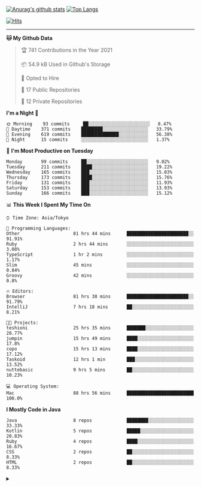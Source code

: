 [![Anurag's github stats](https://github-readme-stats.vercel.app/api?username=ktnkk&count_private=true&show_icons=true&theme=dark&include_all_commits=true)](https://github.com/anuraghazra/github-readme-stats)
[![Top Langs](https://github-readme-stats.vercel.app/api/top-langs/?username=ktnkk&layout=compact&theme=dark&hide=html,css,scss&langs_count=10)](https://github.com/anuraghazra/github-readme-stats)

[![Hits](https://hits.seeyoufarm.com/api/count/incr/badge.svg?url=https%3A%2F%2Fgithub.com%2Fktnkk%2Fhit-counter&count_bg=%23070707&title_bg=%23070707&icon=&icon_color=%23E7E7E7&title=visitor&edge_flat=true)](https://hits.seeyoufarm.com)

***

<!--START_SECTION:waka-->
**🐱 My Github Data** 

> 🏆 741 Contributions in the Year 2021
 > 
> 📦 54.9 kB Used in Github's Storage 
 > 
> 💼 Opted to Hire
 > 
> 📜 17 Public Repositories 
 > 
> 🔑 12 Private Repositories  
 > 
**I'm a Night 🦉** 

```text
🌞 Morning    93 commits     ██░░░░░░░░░░░░░░░░░░░░░░░   8.47% 
🌆 Daytime    371 commits    ████████░░░░░░░░░░░░░░░░░   33.79% 
🌃 Evening    619 commits    ██████████████░░░░░░░░░░░   56.38% 
🌙 Night      15 commits     ░░░░░░░░░░░░░░░░░░░░░░░░░   1.37%

```
📅 **I'm Most Productive on Tuesday** 

```text
Monday       99 commits     ██░░░░░░░░░░░░░░░░░░░░░░░   9.02% 
Tuesday      211 commits    ████░░░░░░░░░░░░░░░░░░░░░   19.22% 
Wednesday    165 commits    ███░░░░░░░░░░░░░░░░░░░░░░   15.03% 
Thursday     173 commits    ████░░░░░░░░░░░░░░░░░░░░░   15.76% 
Friday       131 commits    ███░░░░░░░░░░░░░░░░░░░░░░   11.93% 
Saturday     153 commits    ███░░░░░░░░░░░░░░░░░░░░░░   13.93% 
Sunday       166 commits    ███░░░░░░░░░░░░░░░░░░░░░░   15.12%

```


📊 **This Week I Spent My Time On** 

```text
⌚︎ Time Zone: Asia/Tokyo

💬 Programming Languages: 
Other                    81 hrs 44 mins      ███████████████████████░░   91.91% 
Ruby                     2 hrs 44 mins       ░░░░░░░░░░░░░░░░░░░░░░░░░   3.08% 
TypeScript               1 hr 2 mins         ░░░░░░░░░░░░░░░░░░░░░░░░░   1.17% 
Slim                     45 mins             ░░░░░░░░░░░░░░░░░░░░░░░░░   0.84% 
Groovy                   42 mins             ░░░░░░░░░░░░░░░░░░░░░░░░░   0.8%

🔥 Editors: 
Browser                  81 hrs 38 mins      ███████████████████████░░   91.79% 
IntelliJ                 7 hrs 18 mins       ██░░░░░░░░░░░░░░░░░░░░░░░   8.21%

🐱‍💻 Projects: 
teshioni                 25 hrs 35 mins      ███████░░░░░░░░░░░░░░░░░░   28.77% 
jumpin                   15 hrs 49 mins      ████░░░░░░░░░░░░░░░░░░░░░   17.8% 
copo                     15 hrs 13 mins      ████░░░░░░░░░░░░░░░░░░░░░   17.12% 
Taskoid                  12 hrs 1 min        ███░░░░░░░░░░░░░░░░░░░░░░   13.52% 
nuttebasic               9 hrs 5 mins        ██░░░░░░░░░░░░░░░░░░░░░░░   10.23%

💻 Operating System: 
Mac                      88 hrs 56 mins      █████████████████████████   100.0%

```

**I Mostly Code in Java** 

```text
Java                     8 repos             ████████░░░░░░░░░░░░░░░░░   33.33% 
Kotlin                   5 repos             █████░░░░░░░░░░░░░░░░░░░░   20.83% 
Ruby                     4 repos             ████░░░░░░░░░░░░░░░░░░░░░   16.67% 
CSS                      2 repos             ██░░░░░░░░░░░░░░░░░░░░░░░   8.33% 
HTML                     2 repos             ██░░░░░░░░░░░░░░░░░░░░░░░   8.33%

```



<!--END_SECTION:waka-->

<details>
  <summary></summary>
 
</details

